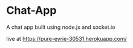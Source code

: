 # Chat-App
A chat app built using node.js and socket.io

live at https://pure-eyrie-30531.herokuapp.com/
